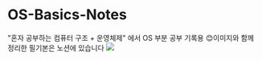 # OS-Basics-Notes
"혼자 공부하는 컴퓨터 구조 + 운영체제" 에서 OS 부분 공부 기록용
😊이미지와 함께 정리한 필기본은 노션에 있습니다 [<img src="https://img.shields.io/badge/Notion-000000?style=for-the-badge&logo=Notion&logoColor=white">](https://evanescent-field-c88.notion.site/CompArch-OS-15de769900018011b6cde6bb9f66862a?pvs=4)
